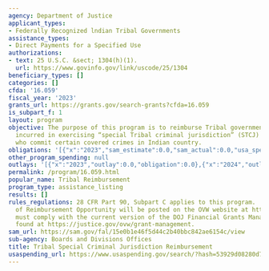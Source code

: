 ```yaml
---
agency: Department of Justice
applicant_types:
- Federally Recognized lndian Tribal Governments
assistance_types:
- Direct Payments for a Specified Use
authorizations:
- text: 25 U.S.C. &sect; 1304(h)(1).
  url: https://www.govinfo.gov/link/uscode/25/1304
beneficiary_types: []
categories: []
cfda: '16.059'
fiscal_year: '2023'
grants_url: https://grants.gov/search-grants?cfda=16.059
is_subpart_f: 1
layout: program
objective: The purpose of this program is to reimburse Tribal governments for expenses
  incurred in exercising “special Tribal criminal jurisdiction” (STCJ) over non-Indians
  who commit certain covered crimes in Indian country.
obligations: '[{"x":"2023","sam_estimate":0.0,"sam_actual":0.0,"usa_spending_actual":0.0},{"x":"2024","sam_estimate":0.0,"sam_actual":559824.0,"usa_spending_actual":559824.0},{"x":"2025","sam_estimate":0.0,"sam_actual":4400000.0,"usa_spending_actual":0.0}]'
other_program_spending: null
outlays: '[{"x":"2023","outlay":0.0,"obligation":0.0},{"x":"2024","outlay":9663.6,"obligation":559824.0},{"x":"2025","outlay":0.0,"obligation":0.0}]'
permalink: /program/16.059.html
popular_name: Tribal Reimbursement
program_type: assistance_listing
results: []
rules_regulations: 28 CFR Part 90, Subpart C applies to this program.  An annual Notice
  of Reimbursement Opportunity will be posted on the OVW website at https://www.justice.gov/ovw/open-notices-of-funding-opportunities.  Recipients
  must comply with the current version of the DOJ Financial Grants Management Guide
  found at https://justice.gov/ovw/grant-management.
sam_url: https://sam.gov/fal/15e0b1e46f5d44c2b40bbc842ae6154c/view
sub-agency: Boards and Divisions Offices
title: Tribal Special Criminal Jurisdiction Reimbursement
usaspending_url: https://www.usaspending.gov/search/?hash=53929d08280d7b4f2c46b13ce0b7e7ef
---
```

